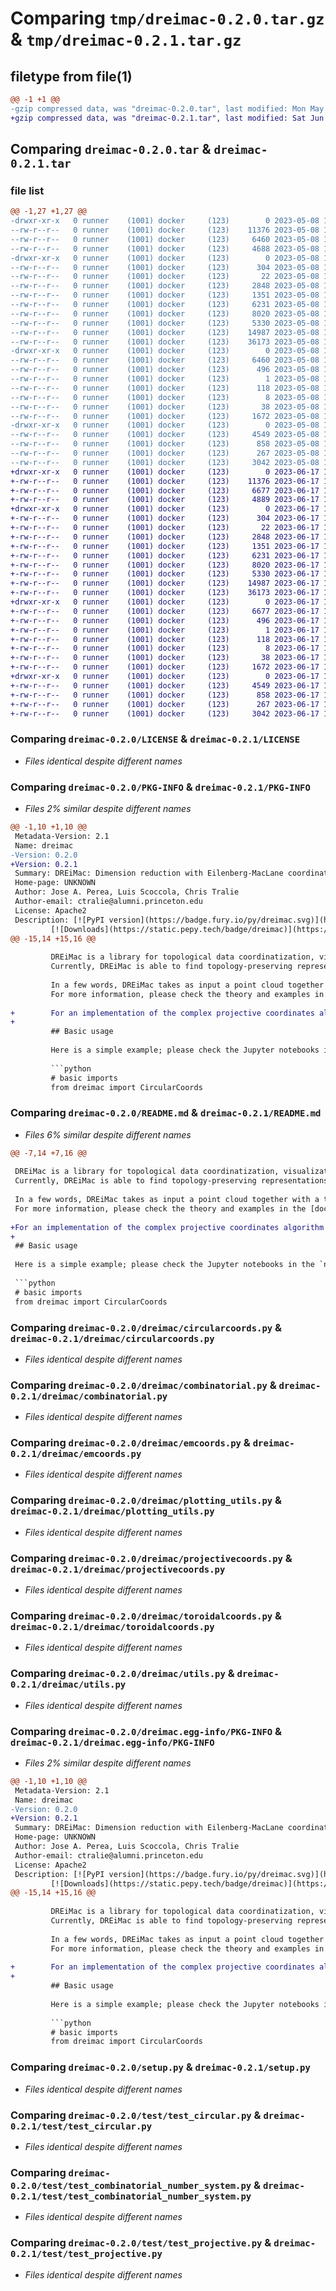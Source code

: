 # Comparing `tmp/dreimac-0.2.0.tar.gz` & `tmp/dreimac-0.2.1.tar.gz`

## filetype from file(1)

```diff
@@ -1 +1 @@
-gzip compressed data, was "dreimac-0.2.0.tar", last modified: Mon May  8 16:30:17 2023, max compression
+gzip compressed data, was "dreimac-0.2.1.tar", last modified: Sat Jun 17 17:33:16 2023, max compression
```

## Comparing `dreimac-0.2.0.tar` & `dreimac-0.2.1.tar`

### file list

```diff
@@ -1,27 +1,27 @@
-drwxr-xr-x   0 runner    (1001) docker     (123)        0 2023-05-08 16:30:17.384883 dreimac-0.2.0/
--rw-r--r--   0 runner    (1001) docker     (123)    11376 2023-05-08 16:28:38.000000 dreimac-0.2.0/LICENSE
--rw-r--r--   0 runner    (1001) docker     (123)     6460 2023-05-08 16:30:17.384883 dreimac-0.2.0/PKG-INFO
--rw-r--r--   0 runner    (1001) docker     (123)     4688 2023-05-08 16:28:38.000000 dreimac-0.2.0/README.md
-drwxr-xr-x   0 runner    (1001) docker     (123)        0 2023-05-08 16:30:17.384883 dreimac-0.2.0/dreimac/
--rw-r--r--   0 runner    (1001) docker     (123)      304 2023-05-08 16:28:38.000000 dreimac-0.2.0/dreimac/__init__.py
--rw-r--r--   0 runner    (1001) docker     (123)       22 2023-05-08 16:28:38.000000 dreimac-0.2.0/dreimac/_version.py
--rw-r--r--   0 runner    (1001) docker     (123)     2848 2023-05-08 16:28:38.000000 dreimac-0.2.0/dreimac/circularcoords.py
--rw-r--r--   0 runner    (1001) docker     (123)     1351 2023-05-08 16:28:38.000000 dreimac-0.2.0/dreimac/combinatorial.py
--rw-r--r--   0 runner    (1001) docker     (123)     6231 2023-05-08 16:28:38.000000 dreimac-0.2.0/dreimac/emcoords.py
--rw-r--r--   0 runner    (1001) docker     (123)     8020 2023-05-08 16:28:38.000000 dreimac-0.2.0/dreimac/plotting_utils.py
--rw-r--r--   0 runner    (1001) docker     (123)     5330 2023-05-08 16:28:38.000000 dreimac-0.2.0/dreimac/projectivecoords.py
--rw-r--r--   0 runner    (1001) docker     (123)    14987 2023-05-08 16:28:38.000000 dreimac-0.2.0/dreimac/toroidalcoords.py
--rw-r--r--   0 runner    (1001) docker     (123)    36173 2023-05-08 16:28:38.000000 dreimac-0.2.0/dreimac/utils.py
-drwxr-xr-x   0 runner    (1001) docker     (123)        0 2023-05-08 16:30:17.384883 dreimac-0.2.0/dreimac.egg-info/
--rw-r--r--   0 runner    (1001) docker     (123)     6460 2023-05-08 16:30:17.000000 dreimac-0.2.0/dreimac.egg-info/PKG-INFO
--rw-r--r--   0 runner    (1001) docker     (123)      496 2023-05-08 16:30:17.000000 dreimac-0.2.0/dreimac.egg-info/SOURCES.txt
--rw-r--r--   0 runner    (1001) docker     (123)        1 2023-05-08 16:30:17.000000 dreimac-0.2.0/dreimac.egg-info/dependency_links.txt
--rw-r--r--   0 runner    (1001) docker     (123)      118 2023-05-08 16:30:17.000000 dreimac-0.2.0/dreimac.egg-info/requires.txt
--rw-r--r--   0 runner    (1001) docker     (123)        8 2023-05-08 16:30:17.000000 dreimac-0.2.0/dreimac.egg-info/top_level.txt
--rw-r--r--   0 runner    (1001) docker     (123)       38 2023-05-08 16:30:17.384883 dreimac-0.2.0/setup.cfg
--rw-r--r--   0 runner    (1001) docker     (123)     1672 2023-05-08 16:28:38.000000 dreimac-0.2.0/setup.py
-drwxr-xr-x   0 runner    (1001) docker     (123)        0 2023-05-08 16:30:17.384883 dreimac-0.2.0/test/
--rw-r--r--   0 runner    (1001) docker     (123)     4549 2023-05-08 16:28:38.000000 dreimac-0.2.0/test/test_circular.py
--rw-r--r--   0 runner    (1001) docker     (123)      858 2023-05-08 16:28:38.000000 dreimac-0.2.0/test/test_combinatorial_number_system.py
--rw-r--r--   0 runner    (1001) docker     (123)      267 2023-05-08 16:28:38.000000 dreimac-0.2.0/test/test_library.py
--rw-r--r--   0 runner    (1001) docker     (123)     3042 2023-05-08 16:28:38.000000 dreimac-0.2.0/test/test_projective.py
+drwxr-xr-x   0 runner    (1001) docker     (123)        0 2023-06-17 17:33:16.720614 dreimac-0.2.1/
+-rw-r--r--   0 runner    (1001) docker     (123)    11376 2023-06-17 17:31:40.000000 dreimac-0.2.1/LICENSE
+-rw-r--r--   0 runner    (1001) docker     (123)     6677 2023-06-17 17:33:16.720614 dreimac-0.2.1/PKG-INFO
+-rw-r--r--   0 runner    (1001) docker     (123)     4889 2023-06-17 17:31:40.000000 dreimac-0.2.1/README.md
+drwxr-xr-x   0 runner    (1001) docker     (123)        0 2023-06-17 17:33:16.720614 dreimac-0.2.1/dreimac/
+-rw-r--r--   0 runner    (1001) docker     (123)      304 2023-06-17 17:31:40.000000 dreimac-0.2.1/dreimac/__init__.py
+-rw-r--r--   0 runner    (1001) docker     (123)       22 2023-06-17 17:31:40.000000 dreimac-0.2.1/dreimac/_version.py
+-rw-r--r--   0 runner    (1001) docker     (123)     2848 2023-06-17 17:31:40.000000 dreimac-0.2.1/dreimac/circularcoords.py
+-rw-r--r--   0 runner    (1001) docker     (123)     1351 2023-06-17 17:31:40.000000 dreimac-0.2.1/dreimac/combinatorial.py
+-rw-r--r--   0 runner    (1001) docker     (123)     6231 2023-06-17 17:31:40.000000 dreimac-0.2.1/dreimac/emcoords.py
+-rw-r--r--   0 runner    (1001) docker     (123)     8020 2023-06-17 17:31:40.000000 dreimac-0.2.1/dreimac/plotting_utils.py
+-rw-r--r--   0 runner    (1001) docker     (123)     5330 2023-06-17 17:31:40.000000 dreimac-0.2.1/dreimac/projectivecoords.py
+-rw-r--r--   0 runner    (1001) docker     (123)    14987 2023-06-17 17:31:40.000000 dreimac-0.2.1/dreimac/toroidalcoords.py
+-rw-r--r--   0 runner    (1001) docker     (123)    36173 2023-06-17 17:31:40.000000 dreimac-0.2.1/dreimac/utils.py
+drwxr-xr-x   0 runner    (1001) docker     (123)        0 2023-06-17 17:33:16.720614 dreimac-0.2.1/dreimac.egg-info/
+-rw-r--r--   0 runner    (1001) docker     (123)     6677 2023-06-17 17:33:16.000000 dreimac-0.2.1/dreimac.egg-info/PKG-INFO
+-rw-r--r--   0 runner    (1001) docker     (123)      496 2023-06-17 17:33:16.000000 dreimac-0.2.1/dreimac.egg-info/SOURCES.txt
+-rw-r--r--   0 runner    (1001) docker     (123)        1 2023-06-17 17:33:16.000000 dreimac-0.2.1/dreimac.egg-info/dependency_links.txt
+-rw-r--r--   0 runner    (1001) docker     (123)      118 2023-06-17 17:33:16.000000 dreimac-0.2.1/dreimac.egg-info/requires.txt
+-rw-r--r--   0 runner    (1001) docker     (123)        8 2023-06-17 17:33:16.000000 dreimac-0.2.1/dreimac.egg-info/top_level.txt
+-rw-r--r--   0 runner    (1001) docker     (123)       38 2023-06-17 17:33:16.720614 dreimac-0.2.1/setup.cfg
+-rw-r--r--   0 runner    (1001) docker     (123)     1672 2023-06-17 17:31:40.000000 dreimac-0.2.1/setup.py
+drwxr-xr-x   0 runner    (1001) docker     (123)        0 2023-06-17 17:33:16.720614 dreimac-0.2.1/test/
+-rw-r--r--   0 runner    (1001) docker     (123)     4549 2023-06-17 17:31:40.000000 dreimac-0.2.1/test/test_circular.py
+-rw-r--r--   0 runner    (1001) docker     (123)      858 2023-06-17 17:31:40.000000 dreimac-0.2.1/test/test_combinatorial_number_system.py
+-rw-r--r--   0 runner    (1001) docker     (123)      267 2023-06-17 17:31:40.000000 dreimac-0.2.1/test/test_library.py
+-rw-r--r--   0 runner    (1001) docker     (123)     3042 2023-06-17 17:31:40.000000 dreimac-0.2.1/test/test_projective.py
```

### Comparing `dreimac-0.2.0/LICENSE` & `dreimac-0.2.1/LICENSE`

 * *Files identical despite different names*

### Comparing `dreimac-0.2.0/PKG-INFO` & `dreimac-0.2.1/PKG-INFO`

 * *Files 2% similar despite different names*

```diff
@@ -1,10 +1,10 @@
 Metadata-Version: 2.1
 Name: dreimac
-Version: 0.2.0
+Version: 0.2.1
 Summary: DREiMac: Dimension reduction with Eilenberg-MacLane coordinates
 Home-page: UNKNOWN
 Author: Jose A. Perea, Luis Scoccola, Chris Tralie
 Author-email: ctralie@alumni.princeton.edu
 License: Apache2
 Description: [![PyPI version](https://badge.fury.io/py/dreimac.svg)](https://badge.fury.io/py/dreimac)
         [![Downloads](https://static.pepy.tech/badge/dreimac)](https://pepy.tech/project/dreimac)
@@ -15,14 +15,16 @@
         
         DREiMac is a library for topological data coordinatization, visualization, and dimensionality reduction.
         Currently, DREiMac is able to find topology-preserving representations of point clouds taking values in the circle, in higher dimensional tori, and in the real projective space.
         
         In a few words, DREiMac takes as input a point cloud together with a topological feature of the point cloud (in the form of a persistent cohomology class), and returns a map from the point cloud to a well-understood topological space (a circle, a product of circles, or a projective space), which preserves the given topological feature in a precise sense.
         For more information, please check the theory and examples in the [documentation](https://scikit-tda.org/DREiMac/index.html).
         
+        For an implementation of the complex projective coordinates algorithm and the lens coordinates algorithm, check out the [experimental branch](https://github.com/scikit-tda/DREiMac/tree/experimental)!
+        
         ## Basic usage
         
         Here is a simple example; please check the Jupyter notebooks in the `notebooks` directory for further examples.
         
         ```python
         # basic imports
         from dreimac import CircularCoords
```

### Comparing `dreimac-0.2.0/README.md` & `dreimac-0.2.1/README.md`

 * *Files 6% similar despite different names*

```diff
@@ -7,14 +7,16 @@
 
 DREiMac is a library for topological data coordinatization, visualization, and dimensionality reduction.
 Currently, DREiMac is able to find topology-preserving representations of point clouds taking values in the circle, in higher dimensional tori, and in the real projective space.
 
 In a few words, DREiMac takes as input a point cloud together with a topological feature of the point cloud (in the form of a persistent cohomology class), and returns a map from the point cloud to a well-understood topological space (a circle, a product of circles, or a projective space), which preserves the given topological feature in a precise sense.
 For more information, please check the theory and examples in the [documentation](https://scikit-tda.org/DREiMac/index.html).
 
+For an implementation of the complex projective coordinates algorithm and the lens coordinates algorithm, check out the [experimental branch](https://github.com/scikit-tda/DREiMac/tree/experimental)!
+
 ## Basic usage
 
 Here is a simple example; please check the Jupyter notebooks in the `notebooks` directory for further examples.
 
 ```python
 # basic imports
 from dreimac import CircularCoords
```

### Comparing `dreimac-0.2.0/dreimac/circularcoords.py` & `dreimac-0.2.1/dreimac/circularcoords.py`

 * *Files identical despite different names*

### Comparing `dreimac-0.2.0/dreimac/combinatorial.py` & `dreimac-0.2.1/dreimac/combinatorial.py`

 * *Files identical despite different names*

### Comparing `dreimac-0.2.0/dreimac/emcoords.py` & `dreimac-0.2.1/dreimac/emcoords.py`

 * *Files identical despite different names*

### Comparing `dreimac-0.2.0/dreimac/plotting_utils.py` & `dreimac-0.2.1/dreimac/plotting_utils.py`

 * *Files identical despite different names*

### Comparing `dreimac-0.2.0/dreimac/projectivecoords.py` & `dreimac-0.2.1/dreimac/projectivecoords.py`

 * *Files identical despite different names*

### Comparing `dreimac-0.2.0/dreimac/toroidalcoords.py` & `dreimac-0.2.1/dreimac/toroidalcoords.py`

 * *Files identical despite different names*

### Comparing `dreimac-0.2.0/dreimac/utils.py` & `dreimac-0.2.1/dreimac/utils.py`

 * *Files identical despite different names*

### Comparing `dreimac-0.2.0/dreimac.egg-info/PKG-INFO` & `dreimac-0.2.1/dreimac.egg-info/PKG-INFO`

 * *Files 2% similar despite different names*

```diff
@@ -1,10 +1,10 @@
 Metadata-Version: 2.1
 Name: dreimac
-Version: 0.2.0
+Version: 0.2.1
 Summary: DREiMac: Dimension reduction with Eilenberg-MacLane coordinates
 Home-page: UNKNOWN
 Author: Jose A. Perea, Luis Scoccola, Chris Tralie
 Author-email: ctralie@alumni.princeton.edu
 License: Apache2
 Description: [![PyPI version](https://badge.fury.io/py/dreimac.svg)](https://badge.fury.io/py/dreimac)
         [![Downloads](https://static.pepy.tech/badge/dreimac)](https://pepy.tech/project/dreimac)
@@ -15,14 +15,16 @@
         
         DREiMac is a library for topological data coordinatization, visualization, and dimensionality reduction.
         Currently, DREiMac is able to find topology-preserving representations of point clouds taking values in the circle, in higher dimensional tori, and in the real projective space.
         
         In a few words, DREiMac takes as input a point cloud together with a topological feature of the point cloud (in the form of a persistent cohomology class), and returns a map from the point cloud to a well-understood topological space (a circle, a product of circles, or a projective space), which preserves the given topological feature in a precise sense.
         For more information, please check the theory and examples in the [documentation](https://scikit-tda.org/DREiMac/index.html).
         
+        For an implementation of the complex projective coordinates algorithm and the lens coordinates algorithm, check out the [experimental branch](https://github.com/scikit-tda/DREiMac/tree/experimental)!
+        
         ## Basic usage
         
         Here is a simple example; please check the Jupyter notebooks in the `notebooks` directory for further examples.
         
         ```python
         # basic imports
         from dreimac import CircularCoords
```

### Comparing `dreimac-0.2.0/setup.py` & `dreimac-0.2.1/setup.py`

 * *Files identical despite different names*

### Comparing `dreimac-0.2.0/test/test_circular.py` & `dreimac-0.2.1/test/test_circular.py`

 * *Files identical despite different names*

### Comparing `dreimac-0.2.0/test/test_combinatorial_number_system.py` & `dreimac-0.2.1/test/test_combinatorial_number_system.py`

 * *Files identical despite different names*

### Comparing `dreimac-0.2.0/test/test_projective.py` & `dreimac-0.2.1/test/test_projective.py`

 * *Files identical despite different names*

